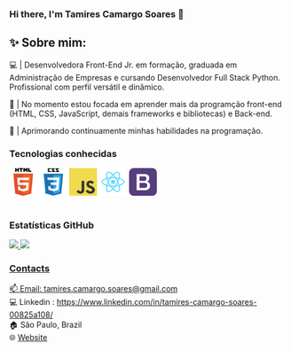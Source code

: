 ### Hi there, I'm Tamires Camargo Soares 👋

## ✨ Sobre mim:

💻 | Desenvolvedora Front-End Jr. em formação, graduada em Administração de Empresas e cursando Desenvolvedor Full Stack Python. Profissional com perfil versátil e dinâmico.

🌱 | No momento estou focada em aprender mais da programção front-end (HTML, CSS, JavaScript, demais frameworks e bibliotecas) e Back-end.

🚀 | Aprimorando continuamente minhas habilidades na programação.


### Tecnologias conhecidas <br>
<div>
  <img height="50" alt="html" src="https://raw.githubusercontent.com/github/explore/5c058a388828bb5fde0bcafd4bc867b5bb3f26f3/topics/html/html.png">
  <img height="50" alt="css" src="https://raw.githubusercontent.com/github/explore/80688e429a7d4ef2fca1e82350fe8e3517d3494d/topics/css/css.png">
  <img height="50" alt="javascript" src="https://raw.githubusercontent.com/github/explore/80688e429a7d4ef2fca1e82350fe8e3517d3494d/topics/javascript/javascript.png">
  <img height="50" alt="react" src="https://raw.githubusercontent.com/github/explore/80688e429a7d4ef2fca1e82350fe8e3517d3494d/topics/react/react.png">
  <img height="50" alt="bootstrap" src="https://raw.githubusercontent.com/github/explore/80688e429a7d4ef2fca1e82350fe8e3517d3494d/topics/bootstrap/bootstrap.png">
</div>
<br>

### Estatísticas GitHub

<div>
<a href="https://github.com/tamires1camargo">
<img loading="lazy" height="180em" src="https://github-readme-stats.vercel.app/api/top-langs/?username=tamires1camargo&layout=compact&langs_count=7&theme=dracula"/>
<img loading="lazy" height="180em" src="https://github-readme-stats.vercel.app/api?username=tamires1camargo&show_icons=true&theme=dracula&include_all_commits=true&count_private=true"/>
</div>


### Contacts 

📫 Email: tamires.camargo.soares@gmail.com <br>
💻 Linkedin : https://www.linkedin.com/in/tamires-camargo-soares-00825a108/ <br>
🏠  São Paulo, Brazil <br>
🌐  [Website](https://apresentacao-oficial-tamires.vercel.app/) <br>
